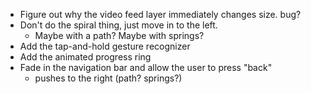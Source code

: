 - Figure out why the video feed layer immediately changes size.  bug?
- Don't do the spiral thing, just move in to the left.
    - Maybe with a path?  Maybe with springs?
- Add the tap-and-hold gesture recognizer
- Add the animated progress ring
- Fade in the navigation bar and allow the user to press "back"
    - pushes to the right (path? springs?)